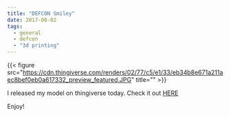 ```yaml
---
title: "DEFCON Smiley"
date: 2017-08-02
tags:
  - general
  - defcon
  - "3d printing"
---
```


{{< figure src="https://cdn.thingiverse.com/renders/02/77/c5/e1/33/eb34b8e671a211aec8bef0eb0a617332_preview_featured.JPG" title="" >}}<br>

I released my model on thingiverse today.  Check it out [HERE](https://www.thingiverse.com/thing:2462188)

Enjoy! 

